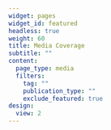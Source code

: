 ```yaml
---
widget: pages
widget_id: featured
headless: true
weight: 60
title: Media Coverage
subtitle: ""
content:
  page_type: media
  filters:
    tag: ""
    publication_type: ""
    exclude_featured: true
design:
  view: 2
---
```

